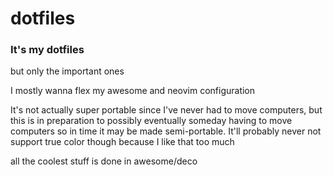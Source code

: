# dotfiles
<h3>It's my dotfiles</h3>
but only the important ones

I mostly wanna flex my awesome and neovim configuration

It's not actually super portable since I've never had to 
move computers, but this is in preparation to possibly 
eventually someday having to move computers so in time it 
may be made semi-portable. It'll probably never not support 
true color though because I like that too much

all the coolest stuff is done in awesome/deco

